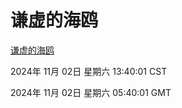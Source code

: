 # 谦虚的海鸥
[谦虚的海鸥](http://219.139.197.74:56308/qxdho/course/base/hotlink/index.php)

2024年 11月 02日 星期六 13:40:01 CST

2024年 11月 02日 星期六 05:40:01 GMT
